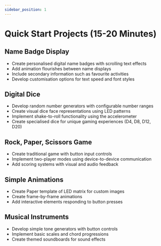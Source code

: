 ```yaml
---
sidebar_position: 1
---
```


# Quick Start Projects (15-20 Minutes)

## Name Badge Display

- Create personalised digital name badges with scrolling text effects
- Add animation flourishes between name displays
- Include secondary information such as favourite activities
- Develop customisation options for text speed and font styles

## Digital Dice

- Develop random number generators with configurable number ranges
- Create visual dice face representations using LED patterns
- Implement shake-to-roll functionality using the accelerometer
- Create specialised dice for unique gaming experiences (D4, D8, D12, D20)

## Rock, Paper, Scissors Game

- Create traditional game with button input controls
- Implement two-player modes using device-to-device communication
- Add scoring systems with visual and audio feedback

## Simple Animations

- Create Paper template of LED matrix for custom images
- Create frame-by-frame animations
- Add interactive elements responding to button presses

## Musical Instruments

- Develop simple tone generators with button controls
- Implement basic scales and chord progressions
- Create themed soundboards for sound effects

